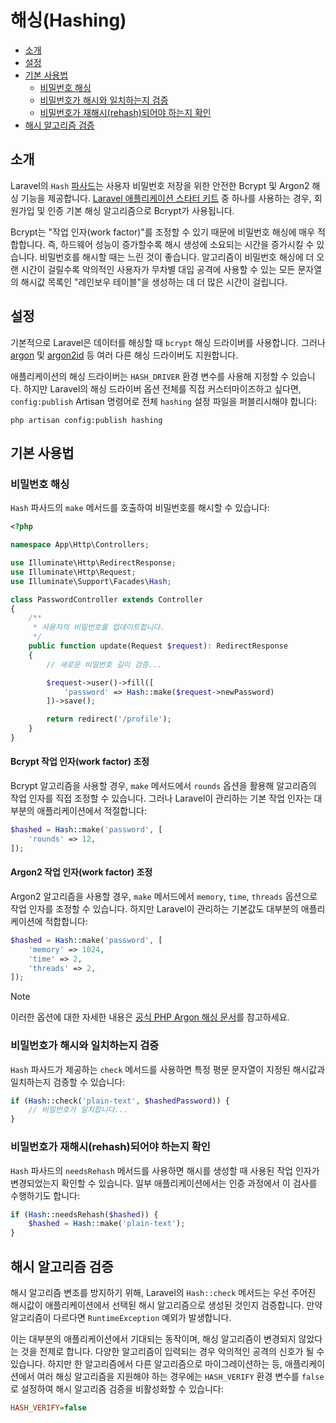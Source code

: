# 해싱(Hashing)

- [소개](#introduction)
- [설정](#configuration)
- [기본 사용법](#basic-usage)
    - [비밀번호 해싱](#hashing-passwords)
    - [비밀번호가 해시와 일치하는지 검증](#verifying-that-a-password-matches-a-hash)
    - [비밀번호가 재해시(rehash)되어야 하는지 확인](#determining-if-a-password-needs-to-be-rehashed)
- [해시 알고리즘 검증](#hash-algorithm-verification)

<a name="introduction"></a>
## 소개

Laravel의 `Hash` [파사드](/docs/{{version}}/facades)는 사용자 비밀번호 저장을 위한 안전한 Bcrypt 및 Argon2 해싱 기능을 제공합니다. [Laravel 애플리케이션 스타터 키트](/docs/{{version}}/starter-kits) 중 하나를 사용하는 경우, 회원가입 및 인증 기본 해싱 알고리즘으로 Bcrypt가 사용됩니다.

Bcrypt는 "작업 인자(work factor)"를 조정할 수 있기 때문에 비밀번호 해싱에 매우 적합합니다. 즉, 하드웨어 성능이 증가할수록 해시 생성에 소요되는 시간을 증가시킬 수 있습니다. 비밀번호를 해시할 때는 느린 것이 좋습니다. 알고리즘이 비밀번호 해싱에 더 오랜 시간이 걸릴수록 악의적인 사용자가 무차별 대입 공격에 사용할 수 있는 모든 문자열의 해시값 목록인 "레인보우 테이블"을 생성하는 데 더 많은 시간이 걸립니다.

<a name="configuration"></a>
## 설정

기본적으로 Laravel은 데이터를 해싱할 때 `bcrypt` 해싱 드라이버를 사용합니다. 그러나 [argon](https://en.wikipedia.org/wiki/Argon2) 및 [argon2id](https://en.wikipedia.org/wiki/Argon2) 등 여러 다른 해싱 드라이버도 지원합니다.

애플리케이션의 해싱 드라이버는 `HASH_DRIVER` 환경 변수를 사용해 지정할 수 있습니다. 하지만 Laravel의 해싱 드라이버 옵션 전체를 직접 커스터마이즈하고 싶다면, `config:publish` Artisan 명령어로 전체 `hashing` 설정 파일을 퍼블리시해야 합니다:

```shell
php artisan config:publish hashing
```

<a name="basic-usage"></a>
## 기본 사용법

<a name="hashing-passwords"></a>
### 비밀번호 해싱

`Hash` 파사드의 `make` 메서드를 호출하여 비밀번호를 해시할 수 있습니다:

```php
<?php

namespace App\Http\Controllers;

use Illuminate\Http\RedirectResponse;
use Illuminate\Http\Request;
use Illuminate\Support\Facades\Hash;

class PasswordController extends Controller
{
    /**
     * 사용자의 비밀번호를 업데이트합니다.
     */
    public function update(Request $request): RedirectResponse
    {
        // 새로운 비밀번호 길이 검증...

        $request->user()->fill([
            'password' => Hash::make($request->newPassword)
        ])->save();

        return redirect('/profile');
    }
}
```

<a name="adjusting-the-bcrypt-work-factor"></a>
#### Bcrypt 작업 인자(work factor) 조정

Bcrypt 알고리즘을 사용할 경우, `make` 메서드에서 `rounds` 옵션을 활용해 알고리즘의 작업 인자를 직접 조정할 수 있습니다. 그러나 Laravel이 관리하는 기본 작업 인자는 대부분의 애플리케이션에서 적절합니다:

```php
$hashed = Hash::make('password', [
    'rounds' => 12,
]);
```

<a name="adjusting-the-argon2-work-factor"></a>
#### Argon2 작업 인자(work factor) 조정

Argon2 알고리즘을 사용할 경우, `make` 메서드에서 `memory`, `time`, `threads` 옵션으로 작업 인자를 조정할 수 있습니다. 하지만 Laravel이 관리하는 기본값도 대부분의 애플리케이션에 적합합니다:

```php
$hashed = Hash::make('password', [
    'memory' => 1024,
    'time' => 2,
    'threads' => 2,
]);
```

> [!NOTE]
> 이러한 옵션에 대한 자세한 내용은 [공식 PHP Argon 해싱 문서](https://secure.php.net/manual/en/function.password-hash.php)를 참고하세요.

<a name="verifying-that-a-password-matches-a-hash"></a>
### 비밀번호가 해시와 일치하는지 검증

`Hash` 파사드가 제공하는 `check` 메서드를 사용하면 특정 평문 문자열이 지정된 해시값과 일치하는지 검증할 수 있습니다:

```php
if (Hash::check('plain-text', $hashedPassword)) {
    // 비밀번호가 일치합니다...
}
```

<a name="determining-if-a-password-needs-to-be-rehashed"></a>
### 비밀번호가 재해시(rehash)되어야 하는지 확인

`Hash` 파사드의 `needsRehash` 메서드를 사용하면 해시를 생성할 때 사용된 작업 인자가 변경되었는지 확인할 수 있습니다. 일부 애플리케이션에서는 인증 과정에서 이 검사를 수행하기도 합니다:

```php
if (Hash::needsRehash($hashed)) {
    $hashed = Hash::make('plain-text');
}
```

<a name="hash-algorithm-verification"></a>
## 해시 알고리즘 검증

해시 알고리즘 변조를 방지하기 위해, Laravel의 `Hash::check` 메서드는 우선 주어진 해시값이 애플리케이션에서 선택된 해시 알고리즘으로 생성된 것인지 검증합니다. 만약 알고리즘이 다르다면 `RuntimeException` 예외가 발생합니다.

이는 대부분의 애플리케이션에서 기대되는 동작이며, 해싱 알고리즘이 변경되지 않았다는 것을 전제로 합니다. 다양한 알고리즘이 입력되는 경우 악의적인 공격의 신호가 될 수 있습니다. 하지만 한 알고리즘에서 다른 알고리즘으로 마이그레이션하는 등, 애플리케이션에서 여러 해싱 알고리즘을 지원해야 하는 경우에는 `HASH_VERIFY` 환경 변수를 `false`로 설정하여 해시 알고리즘 검증을 비활성화할 수 있습니다:

```ini
HASH_VERIFY=false
```